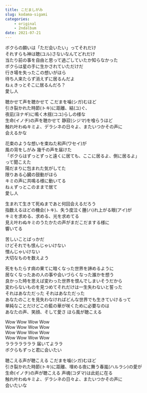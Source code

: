 ```yaml
---
title: こだましがみ
slug: kodama-sigami
categories:
    - original
    - 2ndalbum
date: 2021-07-21
---
```


ボクらの願いは「ただ会いたい」ってそれだけ  
それすらも神は聴(ユル)さないなんてどれだけ  
当たり前の事を自由と思って過ごしていたか知らなかった  
ボクらは星の手に生かされていただけだ  
行き場を失ったこの想いがほら  
待ち人来たらず消えずに居るんだよ  
ねぇきっとそこに居るんだろ？  
愛し人  

聴かせて声を聴かせて こだまを噛(シガ)むほど  
引き裂かれた時節(トキ)に距離、結(ユ)ぐ、  
夜凪(ヨナギ)に鳴く木揺(コユ)らしの様な  
生命(イノチ)の声を聴かせて 静寂(シジマ)を喰らうほど  
触れ叶わぬキミよ、デラシネの日々よ、またいつかその声に  
会えるかな  

花束のような想いを束ねた和声(ワセイ)が  
風の背をしがみ 幾千の声を届けた  
「ボクらはずっとずっと遠くに居ても、ここに居るよ、側に居るよ」  
って聞こえた  
陽だまりに包まれた気がしてた  
限りある心臓の鼓動がほら  
キミの声に共鳴る様に動いてる  
ねぇずっとこのままで居て  
愛し人  

生まれて生きて死ぬまであと何回会えるだろう  
指数えるほどの機会(トキ)、失う度泣く腫(ハ)れ上がる眼(アイ)が  
キミを求める、求める、光を求めてる  
見え叶わぬキミのうたかたの声がまだこだまする様に  
響いてる  

苦しいことばっかだ  
けどそれでも恨んじゃいけない  
憎んじゃいけない  
大切なものを数えよう  

死をもたらす病の果てに暗くなった世界を諦めるように  
居なくなったあの人の事や会いづらくなった誰かを想う  
良かった時を思えば変わった世界を恨んでしまいそうだから  
変わらないものを見つめてそれだけは一生失わないと誓った  
それはあなただった それはあなただった  
あなたのことを見失わなければどんな世界でも生きていけるって  
単純なことだけどこの藍の華が咲くために必要なのは  
あなたの声、笑顔、そして愛さ ほら風が聴こえる  

Wow Wow Wow Wow  
Wow Wow Wow Wow  
Wow Wow Wow Wow  
Wow Wow Wow Wow  
ラララララララ 届いてよララ  
ボクらもずっと君に会いたい  

聴こえる声が聴こえる こだまを噛(シガ)むほど  
引き裂かれた時節(トキ)に距離、埋める夜に舞う春嵐(ハルラシ)の愛が  
生命(イノチ)の声が聴こえる 声魂(コダマ)は此処に在る  
触れ叶わぬキミよ、デラシネの日々よ、またいつかその声に  
会いたいな  